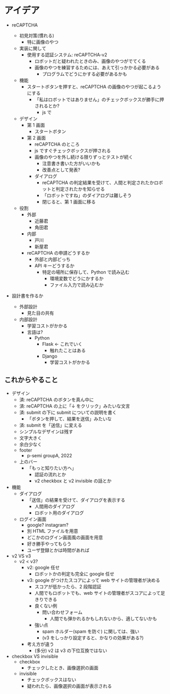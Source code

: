 # アイデア

- reCAPTCHA
  - 初見対策(慣れる)
    - 特に画像のやつ
  - 実装に関して
    - 使用する認証システム: reCAPTCHA-v2
      - ロボットだと疑われたときのみ、画像のやつがでてくる
      - 画像のやつを練習するためには、あえて引っかかる必要がある
        - プログラムでどうにかする必要があるかも
  - 機能
    - スタートボタンを押すと、reCAPTCHA の画像のやつが起こるようにする
      - 「私はロボットではありません」のチェックボックスが勝手に押されるとか?
        - js で
  - デザイン
    - 第 1 画面
      - スタートボタン
    - 第 2 画面
      - reCAPTCHA のところ
      - js ですぐチェックボックスが押される
      - 画像のやつを外し続ける限りずっとテストが続く
        - 注意書き書いた方がいいかも
        - 改善点として発表?
      - ダイアログ
        - reCAPTCHA の判定結果を受けて、人間と判定されたかロボットと判定されたかを知らせる
        - 「ロボットですね」のダイアログは難しそう
        - 閉じると、第 1 画面に移る
  - 役割
    - 外部
      - 近藤君
      - 角田君
    - 内部
      - 戸川
      - 新屋君
    - reCAPTCHA の申請どうするか
      - 外部と内部どっち
      - API キーどうするか
        - 特定の場所に保存して、Python で読み込む
          - 環境変数でどうにかするか
          - ファイル入力で読み込むか

- 設計書を作るか
  - 外部設計
    - 見た目の共有
  - 内部設計
    - 学習コストがかかる
    - 言語は?
      - Python
        - Flask <- これでいく
          - 触れたことはある
        - Django
          - 学習コストがかかる

## これからやること

- デザイン
  - 済: reCAPTCHA のボタンを真ん中に
  - 済: reCAPTCHA の上に「↓ をクリック」みたいな文言
  - 済: submit の下に submit についての説明を書く
    - 「ボタンを押して、結果を送信」みたいな
  - 済: submit を「送信」に変える
  - シンプルなデザインは残す
  - 文字大きく
  - 余白少なく
  - footer
    - p-semi groupA, 2022
  - 上のバー
    - 「もっと知りたい方へ」
      - 認証の流れとか
      - v2 checkbox と v2 invisible の話とか
- 機能
  - ダイアログ
    - 「送信」の結果を受けて、ダイアログを表示する
      - 人間用のダイアログ
      - ロボット用のダイアログ
  - ログイン画面
    - google? instagram?
    - 別 HTML ファイルを用意
    - どこかのログイン画面風の画面を用意
    - 好き勝手やってもらう
    - ユーザ登録とかは時間があれば
- v2 VS v3
  - v2 < v3?
    - v2: google 任せ
      - ロボットかの判定も完全に google 任せ
    - v3: google がつけたスコアによって web サイトの管理者が決める
      - スコアが低かったら、2 段階認証
      - 人間でもロボットでも、web サイトの管理者がスコアによって足きりできる
      - 良くない例
        - 問い合わせフォーム
          - 人間でも弾かれるかもしれないから、適してないかも
      - 強い点
        - spam ホルダー(spam を防ぐ) に関しては、強い
        - (v3 をしっかり設定すると、かなりの効果がある?)
    - 考え方が違う
      - (多分) v2 は v3 の下位互換ではない
- checkbox VS invisible
  - checkbox
    - チェックしたとき、画像選択の画面
  - invisible
    - チェックボックスはない
    - 疑われたら、画像選択の画面が表示される

